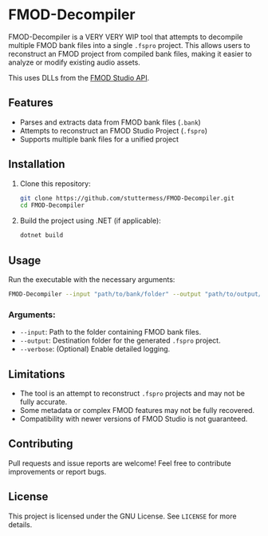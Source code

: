 # FMOD-Decompiler

FMOD-Decompiler is a VERY VERY WIP tool that attempts to decompile multiple FMOD bank files into a single `.fspro` project. This allows users to reconstruct an FMOD project from compiled bank files, making it easier to analyze or modify existing audio assets.<br>


This uses DLLs from the [FMOD Studio API](https://fmod.com/download#fmodengine).

## Features
- Parses and extracts data from FMOD bank files (`.bank`)
- Attempts to reconstruct an FMOD Studio Project (`.fspro`)
- Supports multiple bank files for a unified project

## Installation
1. Clone this repository:
   ```sh
   git clone https://github.com/stuttermess/FMOD-Decompiler.git
   cd FMOD-Decompiler
   ```
2. Build the project using .NET (if applicable):
   ```sh
   dotnet build
   ```

## Usage
Run the executable with the necessary arguments:
```sh
FMOD-Decompiler --input "path/to/bank/folder" --output "path/to/output/project"
```

### Arguments:
- `--input`: Path to the folder containing FMOD bank files.
- `--output`: Destination folder for the generated `.fspro` project.
- `--verbose`: (Optional) Enable detailed logging.

## Limitations
- The tool is an attempt to reconstruct `.fspro` projects and may not be fully accurate.
- Some metadata or complex FMOD features may not be fully recovered.
- Compatibility with newer versions of FMOD Studio is not guaranteed.

## Contributing
Pull requests and issue reports are welcome! Feel free to contribute improvements or report bugs.

## License
This project is licensed under the GNU License. See `LICENSE` for more details.


